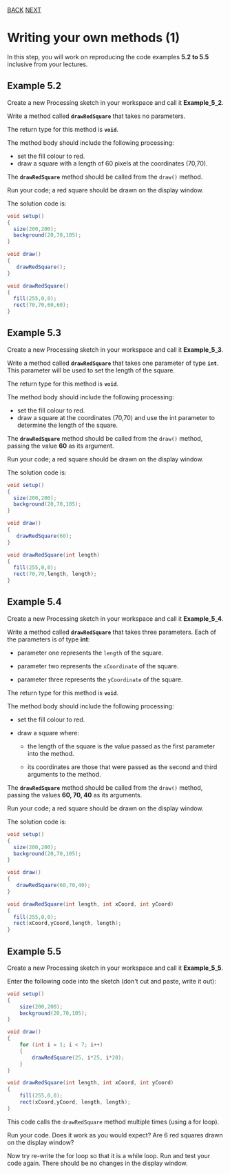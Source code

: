 [BACK](/topics/topic05/lab05/02.html) [NEXT](/topics/topic05/lab05/04.html)

# Writing your own methods (1)

In this step, you will work on reproducing the code examples **5.2 to 5.5** inclusive from your lectures.


## Example 5.2

Create a new Processing sketch in your workspace and call it **Example\_5\_2**.

Write a method called **`drawRedSquare`** that takes no parameters.  

The return type for this method is **`void`**.

The method body should include the following processing:

- set the fill colour to red.
- draw a square with a length of 60 pixels at the coordinates (70,70).


The **`drawRedSquare`** method should be called from the `draw()` method.

Run your code; a red square should be drawn on the display window.

The solution code is:

~~~java
void setup()
{
  size(200,200);
  background(20,70,105);
}

void draw()
{
   drawRedSquare();
}

void drawRedSquare()
{
  fill(255,0,0);
  rect(70,70,60,60);
}
~~~


## Example 5.3

Create a new Processing sketch in your workspace and call it **Example\_5\_3**.

Write a method called **`drawRedSquare`** that takes one parameter of type **`int`**.  This parameter will be used to set the length of the square.

The return type for this method is **`void`**.

The method body should include the following processing:

- set the fill colour to red.
- draw a square at the coordinates (70,70) and use the int parameter to determine the length of the square.


The **`drawRedSquare`** method should be called from the `draw()` method, passing the value **60** as its argument.

Run your code; a red square should be drawn on the display window.

The solution code is:

~~~java
void setup()
{
  size(200,200);
  background(20,70,105);
}

void draw()
{
   drawRedSquare(60);
}

void drawRedSquare(int length)
{
  fill(255,0,0);
  rect(70,70,length, length);
}
~~~


## Example 5.4

Create a new Processing sketch in your workspace and call it **Example\_5\_4**.

Write a method called **`drawRedSquare`** that takes three parameters.  Each of the parameters is of type **int**:

- parameter one represents the `length` of the square.

- parameter two represents the `xCoordinate` of the square.

- parameter three represents the `yCoordinate` of the square.


The return type for this method is **`void`**.

The method body should include the following processing:

- set the fill colour to red.

- draw a square where:

    - the length of the square is the value passed as the first parameter into the method.
 
    - its coordinates are those that were passed as the second and third arguments to the method. 

    
The **`drawRedSquare`** method should be called from the `draw()` method, passing the values **60, 70, 40** as its arguments.

Run your code; a red square should be drawn on the display window.

The solution code is:

~~~java
void setup()
{
  size(200,200);
  background(20,70,105);
}

void draw()
{
   drawRedSquare(60,70,40);
}

void drawRedSquare(int length, int xCoord, int yCoord)
{
  fill(255,0,0);
  rect(xCoord,yCoord,length, length);
}
~~~


## Example 5.5

Create a new Processing sketch in your workspace and call it **Example\_5\_5**.

Enter the following code into the sketch (don't cut and paste, write it out):

~~~java
void setup() 
{ 
    size(200,200); 
    background(20,70,105); 
}

void draw()
{
    for (int i = 1; i < 7; i++)
    {
        drawRedSquare(25, i*25, i*20);
    }
}

void drawRedSquare(int length, int xCoord, int yCoord)
{
    fill(255,0,0);
    rect(xCoord,yCoord, length, length);
}
~~~

This code calls the `drawRedSquare` method multiple times (using a for loop).  

Run your code.  Does it work as you would expect?  Are 6 red squares drawn on the display window?

Now try re-write the for loop so that it is a while loop.  Run and test your code again.  There should be no changes in the display window.


